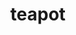 ---
layout: food&drink
title: teapot
emoji: teapot
permalink: 🫖.html
image: assets/img/3moji/teapot.png
---